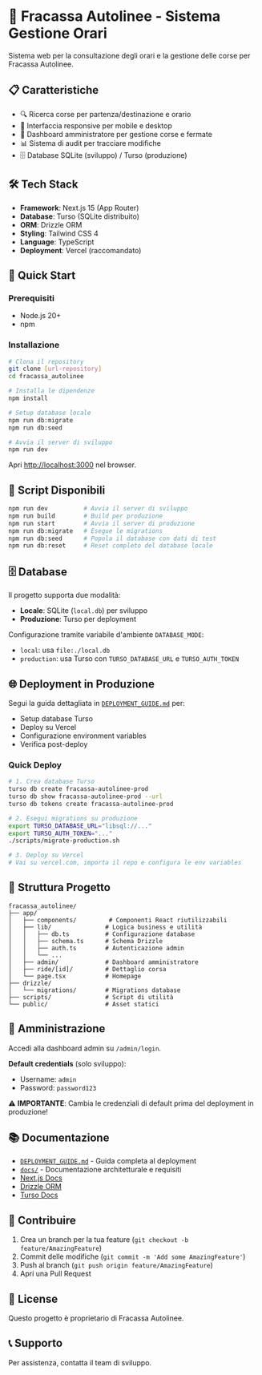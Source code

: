 # 🚌 Fracassa Autolinee - Sistema Gestione Orari

Sistema web per la consultazione degli orari e la gestione delle corse per Fracassa Autolinee.

## 📋 Caratteristiche

- 🔍 Ricerca corse per partenza/destinazione e orario
- 📱 Interfaccia responsive per mobile e desktop
- 🔐 Dashboard amministratore per gestione corse e fermate
- 📊 Sistema di audit per tracciare modifiche
- 🗄️ Database SQLite (sviluppo) / Turso (produzione)

## 🛠️ Tech Stack

- **Framework**: Next.js 15 (App Router)
- **Database**: Turso (SQLite distribuito)
- **ORM**: Drizzle ORM
- **Styling**: Tailwind CSS 4
- **Language**: TypeScript
- **Deployment**: Vercel (raccomandato)

## 🚀 Quick Start

### Prerequisiti
- Node.js 20+ 
- npm

### Installazione

```bash
# Clona il repository
git clone [url-repository]
cd fracassa_autolinee

# Installa le dipendenze
npm install

# Setup database locale
npm run db:migrate
npm run db:seed

# Avvia il server di sviluppo
npm run dev
```

Apri [http://localhost:3000](http://localhost:3000) nel browser.

## 📝 Script Disponibili

```bash
npm run dev          # Avvia il server di sviluppo
npm run build        # Build per produzione
npm run start        # Avvia il server di produzione
npm run db:migrate   # Esegue le migrations
npm run db:seed      # Popola il database con dati di test
npm run db:reset     # Reset completo del database locale
```

## 🗄️ Database

Il progetto supporta due modalità:
- **Locale**: SQLite (`local.db`) per sviluppo
- **Produzione**: Turso per deployment

Configurazione tramite variabile d'ambiente `DATABASE_MODE`:
- `local`: usa `file:./local.db`
- `production`: usa Turso con `TURSO_DATABASE_URL` e `TURSO_AUTH_TOKEN`

## 🌐 Deployment in Produzione

Segui la guida dettagliata in [`DEPLOYMENT_GUIDE.md`](./DEPLOYMENT_GUIDE.md) per:
- Setup database Turso
- Deploy su Vercel
- Configurazione environment variables
- Verifica post-deploy

### Quick Deploy

```bash
# 1. Crea database Turso
turso db create fracassa-autolinee-prod
turso db show fracassa-autolinee-prod --url
turso db tokens create fracassa-autolinee-prod

# 2. Esegui migrations su produzione
export TURSO_DATABASE_URL="libsql://..."
export TURSO_AUTH_TOKEN="..."
./scripts/migrate-production.sh

# 3. Deploy su Vercel
# Vai su vercel.com, importa il repo e configura le env variables
```

## 📁 Struttura Progetto

```
fracassa_autolinee/
├── app/
│   ├── components/         # Componenti React riutilizzabili
│   ├── lib/               # Logica business e utilità
│   │   ├── db.ts          # Configurazione database
│   │   ├── schema.ts      # Schema Drizzle
│   │   ├── auth.ts        # Autenticazione admin
│   │   └── ...
│   ├── admin/             # Dashboard amministratore
│   ├── ride/[id]/         # Dettaglio corsa
│   └── page.tsx           # Homepage
├── drizzle/
│   └── migrations/        # Migrations database
├── scripts/               # Script di utilità
└── public/                # Asset statici
```

## 🔐 Amministrazione

Accedi alla dashboard admin su `/admin/login`.

**Default credentials** (solo sviluppo):
- Username: `admin`
- Password: `password123`

⚠️ **IMPORTANTE**: Cambia le credenziali di default prima del deployment in produzione!

## 📚 Documentazione

- [`DEPLOYMENT_GUIDE.md`](./DEPLOYMENT_GUIDE.md) - Guida completa al deployment
- [`docs/`](./docs/) - Documentazione architetturale e requisiti
- [Next.js Docs](https://nextjs.org/docs)
- [Drizzle ORM](https://orm.drizzle.team)
- [Turso Docs](https://docs.turso.tech)

## 🤝 Contribuire

1. Crea un branch per la tua feature (`git checkout -b feature/AmazingFeature`)
2. Commit delle modifiche (`git commit -m 'Add some AmazingFeature'`)
3. Push al branch (`git push origin feature/AmazingFeature`)
4. Apri una Pull Request

## 📄 License

Questo progetto è proprietario di Fracassa Autolinee.

## 📞 Supporto

Per assistenza, contatta il team di sviluppo.
